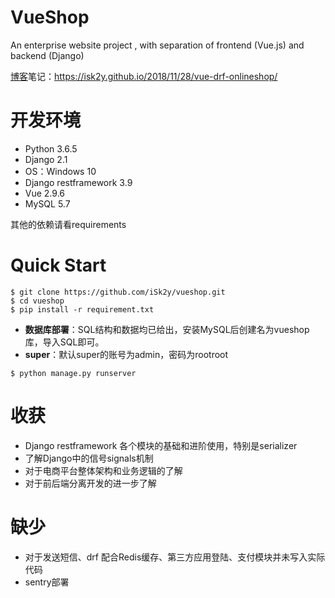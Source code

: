 # VueShop
An enterprise website project , with separation of frontend (Vue.js) and backend (Django)

[博客](https://isk2y.github.io/)笔记：https://isk2y.github.io/2018/11/28/vue-drf-onlineshop/ 

# 开发环境

- Python 3.6.5
- Django 2.1
- OS：Windows 10
- Django restframework 3.9
- Vue 2.9.6
- MySQL 5.7

其他的依赖请看requirements



# Quick Start

```
$ git clone https://github.com/iSk2y/vueshop.git
$ cd vueshop
$ pip install -r requirement.txt
```

- **数据库部署**：SQL结构和数据均已给出，安装MySQL后创建名为vueshop库，导入SQL即可。
- **super**：默认super的账号为admin，密码为rootroot

```
$ python manage.py runserver
```





# 收获

- Django restframework 各个模块的基础和进阶使用，特别是serializer
- 了解Django中的信号signals机制
- 对于电商平台整体架构和业务逻辑的了解
- 对于前后端分离开发的进一步了解



# 缺少

- 对于发送短信、drf 配合Redis缓存、第三方应用登陆、支付模块并未写入实际代码
- sentry部署

